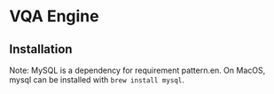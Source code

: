 # VQA Engine
## Installation
Note: MySQL is a dependency for requirement pattern.en.
On MacOS, mysql can be installed with  ``brew install mysql``.


